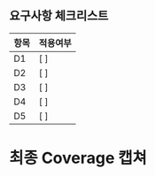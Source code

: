 
## 요구사항 체크리스트

| 항목 | 적용여부 | 
|---|---|
| D1 | [ ] | 
| D2 | [ ] | 
| D3 | [ ] | 
| D4 | [ ] | 
| D5 | [ ] | 

# 최종 Coverage 캡쳐




